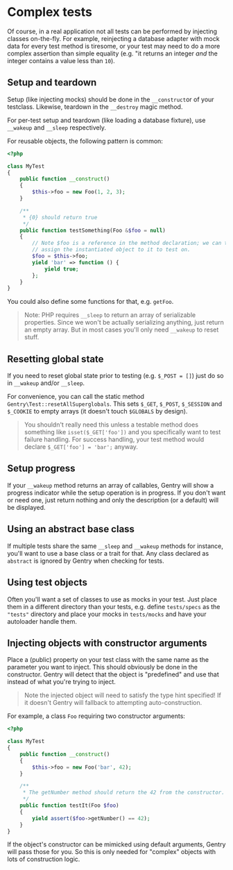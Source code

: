 # Complex tests
Of course, in a real application not all tests can be performed by injecting
classes on-the-fly. For example, reinjecting a database adapter with mock data
for every test method is tiresome, or your test may need to do a more complex
assertion than simple equality (e.g. "it returns an integer _and_ the integer
contains a value less than `10`).

## Setup and teardown
Setup (like injecting mocks) should be done in the `__construct`or of your
testclass. Likewise, teardown in the `__destroy` magic method.

For per-test setup and teardown (like loading a database fixture), use
`__wakeup` and `__sleep` respectively.

For reusable objects, the following pattern is common:

```php
<?php

class MyTest
{
    public function __construct()
    {
        $this->foo = new Foo(1, 2, 3);
    }

    /**
     * {0} should return true
     */
    public function testSomething(Foo &$foo = null)
    {
        // Note $foo is a reference in the method declaration; we can thus
        // assign the instantiated object to it to test on.
        $foo = $this->foo;
        yield 'bar' => function () {
            yield true;
        };
    }
}
```

You could also define some functions for that, e.g. `getFoo`.

> Note: PHP requires `__sleep` to return an array of serializable properties.
> Since we won't be actually serializing anything, just return an empty array.
> But in most cases you'll only need `__wakeup` to reset stuff.

## Resetting global state
If you need to reset global state prior to testing (e.g. `$_POST = []`) just do
so in `__wakeup` and/or `__sleep`.

For convenience, you can call the static method
`Gentry\Test::resetAllSuperglobals`. This sets `$_GET`, `$_POST`, `$_SESSION`
and `$_COOKIE` to empty arrays (it doesn't touch `$GLOBALS` by design).

> You shouldn't really need this unless a testable method does something like
> `isset($_GET['foo'])` and you specifically want to test failure handling. For
> success handling, your test method would declare `$_GET['foo'] = 'bar';`
> anyway.

## Setup progress
If your `__wakeup` method returns an array of callables, Gentry will show a
progress indicator while the setup operation is in progress. If you don't want
or need one, just return nothing and only the description (or a default) will be
displayed.

## Using an abstract base class
If multiple tests share the same `__sleep` and `__wakeup` methods for instance,
you'll want to use a base class or a trait for that. Any class declared as
`abstract` is ignored by Gentry when checking for tests.

## Using test objects
Often you'll want a set of classes to use as mocks in your test. Just place them
in a different directory than your tests, e.g. define `tests/specs` as the
`"tests"` directory and place your mocks in `tests/mocks` and have your
autoloader handle them.

## Injecting objects with constructor arguments
Place a (public) property on your test class with the same name as the parameter
you want to inject. This should obviously be done in the constructor. Gentry
will detect that the object is "predefined" and use that instead of what you're
trying to inject.

> Note the injected object will need to satisfy the type hint specified! If it
> doesn't Gentry will fallback to attempting auto-construction.

For example, a class `Foo` requiring two constructor arguments:

```php
<?php

class MyTest
{
    public function __construct()
    {
        $this->foo = new Foo('bar', 42);
    }

    /**
     * The getNumber method should return the 42 from the constructor.
     */
    public function testIt(Foo $foo)
    {
        yield assert($foo->getNumber() == 42);
    }
}
```

If the object's constructor can be mimicked using default arguments, Gentry will
pass those for you. So this is only needed for "complex" objects with lots of
construction logic.

